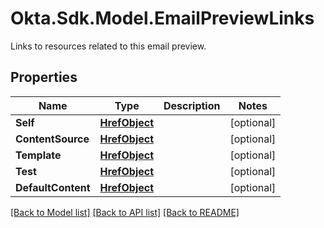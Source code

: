 # Okta.Sdk.Model.EmailPreviewLinks
Links to resources related to this email preview.

## Properties

Name | Type | Description | Notes
------------ | ------------- | ------------- | -------------
**Self** | [**HrefObject**](HrefObject.md) |  | [optional] 
**ContentSource** | [**HrefObject**](HrefObject.md) |  | [optional] 
**Template** | [**HrefObject**](HrefObject.md) |  | [optional] 
**Test** | [**HrefObject**](HrefObject.md) |  | [optional] 
**DefaultContent** | [**HrefObject**](HrefObject.md) |  | [optional] 

[[Back to Model list]](../README.md#documentation-for-models) [[Back to API list]](../README.md#documentation-for-api-endpoints) [[Back to README]](../README.md)

